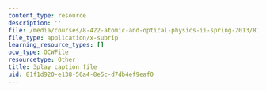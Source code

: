 ```yaml
---
content_type: resource
description: ''
file: /media/courses/8-422-atomic-and-optical-physics-ii-spring-2013/81f1d920e13856a48e5cd7db4ef9eaf0_RjcU0OydPcE.vtt
file_type: application/x-subrip
learning_resource_types: []
ocw_type: OCWFile
resourcetype: Other
title: 3play caption file
uid: 81f1d920-e138-56a4-8e5c-d7db4ef9eaf0
---
```

